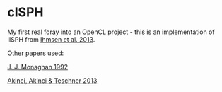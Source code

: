 # clSPH

My first real foray into an OpenCL project - this is an implementation of IISPH from [Ihmsen et al. 2013](https://dx.doi.org/10.1109/tvcg.2013.105).

Other papers used:

[J. J. Monaghan 1992](https://dx.doi.org/10.1146/annurev.astro.30.1.543)

[Akinci, Akinci & Teschner 2013](https://dx.doi.org/10.1145/2508363.2508395)
